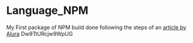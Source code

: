 # Language_NPM
My First package of NPM build done following the steps of an <a href="https://www.alura.com.br/artigos/criando-e-publicando-uma-biblioteca-javascript-no-npm?gclid=Cj0KCQiA0MD_BRCTARIsADXoopbOcUo_4THPfxVkCikBzWig522VZzOHdxZoDtjouav7UqssSjX2wmsaAlrXEALw_wcB">article by Alura</a>
Dw9TtURcjw9WpUG